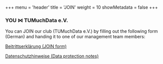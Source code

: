 +++
menu = 'header'
title = 'JOIN'
weight = 10
showMetadata = false
+++

### YOU ⋈ TUMuchData e.V.

You can JOIN our club (TUMuchData e.V.) by filling out the following form (German) and handing it to one of our management team members:

[Beitrittserklärung (JOIN form)](/documents/beitrittserklärung_2024-03-12.pdf)

[Datenschutzhinweise (Data protection notes)](/documents/datenschutzhinweise_2024-01-25.pdf)

